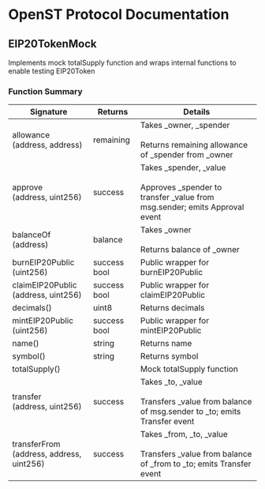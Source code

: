 # OpenST Protocol Documentation

## EIP20TokenMock


Implements mock totalSupply function and wraps internal functions to enable testing EIP20Token

### Function Summary

Signature | Returns | Details
--- | --- | ---
allowance<br/>(address, address) | remaining | Takes _owner, _spender<br/><br/>Returns remaining allowance of _spender from _owner
approve<br/>(address, uint256) | success | Takes _spender, _value<br/><br/>Approves _spender to transfer _value from msg.sender; emits Approval event
balanceOf<br/>(address) | balance | Takes _owner<br/><br/>Returns balance of _owner
burnEIP20Public<br/>(uint256) | success bool | Public wrapper for burnEIP20Public
claimEIP20Public<br/>(address, uint256) | success bool | Public wrapper for claimEIP20Public
decimals() | uint8 | Returns decimals
mintEIP20Public<br/>(uint256) | success bool | Public wrapper for mintEIP20Public
name() | string | Returns name
symbol() | string | Returns symbol
totalSupply() |  | Mock totalSupply function
transfer<br/>(address, uint256) | success | Takes _to, _value<br/><br/>Transfers _value from balance of msg.sender to _to; emits Transfer event
transferFrom<br/>(address, address, uint256) | success | Takes _from, _to, _value<br/><br/>Transfers _value from balance of _from to _to; emits Transfer event

